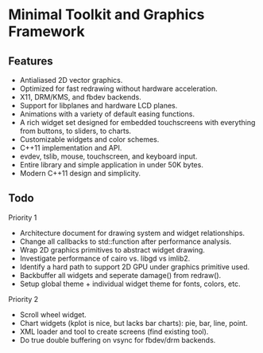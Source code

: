 # Minimal Toolkit and Graphics Framework

## Features

- Antialiased 2D vector graphics.
- Optimized for fast redrawing without hardware acceleration.
- X11, DRM/KMS, and fbdev backends.
- Support for libplanes and hardware LCD planes.
- Animations with a variety of default easing functions.
- A rich widget set designed for embedded touchscreens with everything from buttons, to sliders, to charts.
- Customizable widgets and color schemes.
- C++11 implementation and API.
- evdev, tslib, mouse, touchscreen, and keyboard input.
- Entire library and simple application in under 50K bytes.
- Modern C++11 design and simplicity.

## Todo

Priority 1
- Architecture document for drawing system and widget relationships.
- Change all callbacks to std::function after performance analysis.
- Wrap 2D graphics primitives to abstract widget drawing.
- Investigate performance of cairo vs. libgd vs imlib2.
- Identify a hard path to support 2D GPU under graphics primitive used.
- Backbuffer all widgets and seperate damage() from redraw().
- Setup global theme + individual widget theme for fonts, colors, etc.

Priority 2
- Scroll wheel widget.
- Chart widgets (kplot is nice, but lacks bar charts): pie, bar, line, point.
- XML loader and tool to create screens (find existing tool).
- Do true double buffering on vsync for fbdev/drm backends.
